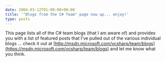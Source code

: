 ```yaml
---
date: 2004-03-12T01:09:00+00:00
title: '"Blogs from the C# Team" page now up... enjoy!'
type: posts
---
```

This page lists all of the C# team blogs (that I am aware of) and provides you with a list of featured posts that I've pulled out of the various individual blogs ... check it out at [http://msdn.microsoft.com/vcsharp/team/blogs](https://msdn.microsoft.com/vcsharp/team/blogs) and let me know what you think.
